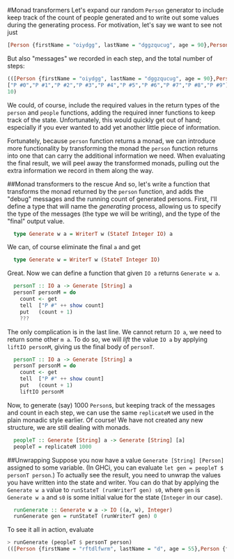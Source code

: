 #Monad transformers
Let's expand our random ``Person`` generator to include keep track of the count of people generated and to write out some values during the generating process. For motivation, let's say we want to see not just 

```haskell
[Person {firstName = "oiydgg", lastName = "dggzqucug", age = 90},Person {firstName = "cugc", lastName = "crxt", age = 97},Person {firstName = "", lastName = "gjvm", age = 47},Person {firstName = "nxwd", lastName = "d", age = 77},Person {firstName = "abpdwqyj", lastName = "dwqyj", age = 46},Person {firstName = "gwb", lastName = "bitdxx", age = 59},Person {firstName = "sfqhs", lastName = "hspy", age = 47},Person {firstName = "vzj", lastName = "poagqzwpx", age = 34},Person {firstName = "wpxvwmcb", lastName = "vwmcbrc", age = 19},Person {firstName = "c", lastName = "btyxarkl", age = 75}]
```

But also "messages" we recorded in each step, and the total number of steps:

```haskell
(([Person {firstName = "oiydgg", lastName = "dggzqucug", age = 90},Person {firstName = "cugc", lastName = "crxt", age = 97},Person {firstName = "", lastName = "gjvm", age = 47},Person {firstName = "nxwd", lastName = "d", age = 77},Person {firstName = "abpdwqyj", lastName = "dwqyj", age = 46},Person {firstName = "gwb", lastName = "bitdxx", age = 59},Person {firstName = "sfqhs", lastName = "hspy", age = 47},Person {firstName = "vzj", lastName = "poagqzwpx", age = 34},Person {firstName = "wpxvwmcb", lastName = "vwmcbrc", age = 19},Person {firstName = "c", lastName = "btyxarkl", age = 75}],
["P #0","P #1","P #2","P #3","P #4","P #5","P #6","P #7","P #8","P #9"]),
10)
```

We could, of course, include the required values in the return types of the ``person`` and ``people`` functions, adding the required inner functions to keep track of the state. Unfortunately, this would quickly get out of hand; especially if you ever wanted to add yet another little piece of information.

Fortunately, because ``person`` function returns a monad, we can introduce more functionality by transforming the monad the ``person`` function returns into one that can carry the additional information we need. When evaluating the final result, we will peel away the transformed monads, pulling out the extra information we record in them along the way.

##Monad transformers to the rescue
And so, let's write a function that transforms the monad returned by the ``person`` function, and adds the "debug" messages and the running count of generated persons. First, I'll define a type that will name the _generating_ process, allowing us to specify the type of the messages (the type we will be writing), and the type of the "final" output value.

```haskell
  type Generate w a = WriterT w (StateT Integer IO) a
```

We can, of course eliminate the final ``a`` and get

```haskell
  type Generate w = WriterT w (StateT Integer IO)
```

Great. Now we can define a function that given ``IO a`` returns ``Generate w a``.

```haskell
  personT :: IO a -> Generate [String] a
  personT personM = do
    count <- get
    tell  ["P #" ++ show count]
    put   (count + 1)
    ???
```

The only complication is in the last line. We cannot return ``IO a``, we need to return some other ``m a``. To do so, we will _lift_ the value ``IO a`` by applying ``liftIO personM``, giving us the final body of ``personT``.

```haskell
  personT :: IO a -> Generate [String] a
  personT personM = do
    count <- get
    tell  ["P #" ++ show count]
    put   (count + 1)
    liftIO personM
```

Now, to generate (say) 1000 ``Person``s, but keeping track of the messages and count in each step, we can use the same ``replicateM`` we used in the plain monadic style earlier. Of course! We have not created any new structure, we are still dealing with monads.

```haskell
  peopleT :: Generate [String] a -> Generate [String] [a]
  peopleT = replicateM 1000
```

##Unwrapping
Suppose you now have a value ``Generate [String] [Person]`` assigned to some variable. (In GHCi, you can evaluate ``let gen = peopleT $ personT person``.) To actually see the result, you need to unwrap the values you have written into the state and writer. You can do that by applying the ``Generate w a`` value to ``runStateT (runWriterT gen) s0``, where ``gen`` is ``Generate w a`` and ``s0`` is some initial value for the state (``Integer`` in our case).

```haskell
  runGenerate :: Generate w a -> IO ((a, w), Integer)
  runGenerate gen = runStateT (runWriterT gen) 0
```

To see it all in action, evaluate

```haskell
> runGenerate (peopleT $ personT person)
(([Person {firstName = "rftdlfwrm", lastName = "d", age = 55},Person {firstName = "dbey", lastName = "ybrk", age = 25},Person {firstName = "iq", lastName = "po", age = 51},Person {firstName = "xogdi", lastName = "di", age = 50},Person {firstName = "", lastName = "khqxtrn", age = 30},Person {firstName = "nnophkgd", lastName = "ph", age = 64},Person {firstName = "", lastName = "tck", age = 22},Person {firstName = "mnbjmzrh", lastName = "jmzrhvlk", age = 84},Person {firstName = "lky", lastName = "ud", age = 95},Person {firstName = "kdm", lastName = "xkzggx", age = 72}],["P #0","P #1","P #2","P #3","P #4","P #5","P #6","P #7","P #8","P #9"]),10)
```